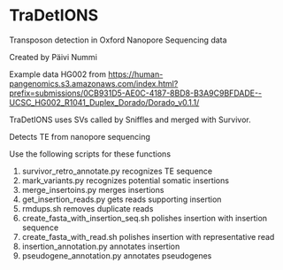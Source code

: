 # TraDetIONS

Transposon detection in Oxford Nanopore Sequencing data

Created by Päivi Nummi

Example data HG002 from https://human-pangenomics.s3.amazonaws.com/index.html?prefix=submissions/0CB931D5-AE0C-4187-8BD8-B3A9C9BFDADE--UCSC_HG002_R1041_Duplex_Dorado/Dorado_v0.1.1/

TraDetIONS uses SVs called by Sniffles and merged with Survivor.


Detects TE from nanopore sequencing

Use the following scripts for these functions
1. survivor_retro_annotate.py    recognizes TE sequence
2. mark_variants.py              recognizes potential somatic insertions
3. merge_insertoins.py            merges insertions
4. get_insertion_reads.py         gets reads supporting insertion
5. rmdups.sh                      removes duplicate reads 
6. create_fasta_with_insertion_seq.sh  polishes insertion with insertion sequence
7. create_fasta_with_read.sh  polishes insertion with representative read
8. insertion_annotation.py    annotates insertion
9. pseudogene_annotation.py    annotates pseudogenes
